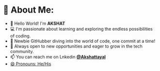 # 💫 About Me:
- 👋 Hello World! I'm **AKSHAT** 
- 💻 I'm passionate about learning and exploring the endless possibilities of coding.
- 🚀 Newbie GitHubber diving into the world of code, one commit at a time!
- 🌱 Always open to new opportunities and eager to grow in the tech community. 
- 📫 You can reach me on Lnkedin <a href="www.linkedin.com/in/akshat-tayal-8b6225296"> **@Akshattayal** 
- 😄 Pronouns: He/His

<!---
# 📊 GitHub Stats:
![](https://github-readme-stats.vercel.app/api?username=Akshat5249&theme=react&hide_border=false&include_all_commits=false&count_private=false)<br/>
![](https://github-readme-streak-stats.herokuapp.com/?user=Akshat5249&theme=react&hide_border=false)<br/>
![](https://github-readme-stats.vercel.app/api/top-langs/?username=Akshat5249&theme=react&hide_border=false&include_all_commits=false&count_private=false&layout=compact)

## 🏆 GitHub Trophies
[![trophy](https://github-profile-trophy.vercel.app/?username=Akshat5249&theme=onedark)](https://github.com/Akshat5249/github-profile-trophy)
<!---
Akshat5249/Akshat5249 is a ✨ special ✨ repository because its `README.md` (this file) appears on your GitHub profile.
You can click the Preview link to take a look at your changes.
--->
